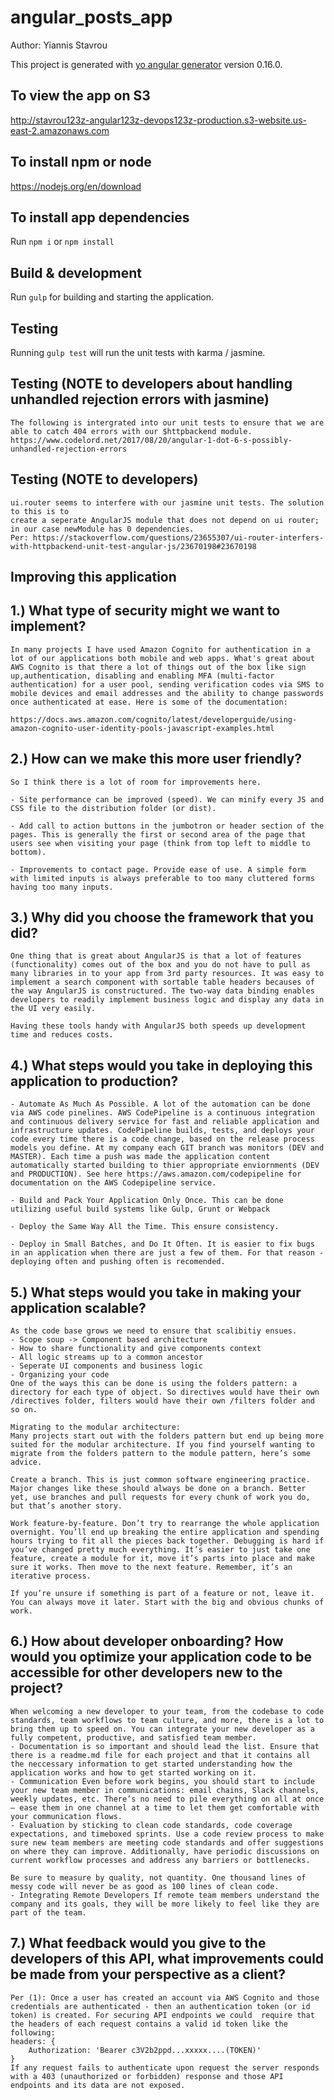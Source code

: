 # angular_posts_app
Author: Yiannis Stavrou

This project is generated with [yo angular generator](https://github.com/yeoman/generator-angular)
version 0.16.0.

## To view the app on S3
http://stavrou123z-angular123z-devops123z-production.s3-website.us-east-2.amazonaws.com

## To install npm or node

https://nodejs.org/en/download

## To install app dependencies 

Run `npm i` or `npm install`

## Build & development

Run `gulp` for building and starting the application.

## Testing

Running `gulp test` will run the unit tests with karma / jasmine.

## Testing (NOTE to developers about handling unhandled rejection errors with jasmine)
    The following is intergrated into our unit tests to ensure that we are able to catch 404 errors with our $httpbackend module.
    https://www.codelord.net/2017/08/20/angular-1-dot-6-s-possibly-unhandled-rejection-errors 

## Testing (NOTE to developers)
    ui.router seems to interfere with our jasmine unit tests. The solution to this is to
    create a seperate AngularJS module that does not depend on ui router; in our case newModule has 0 dependencies.
    Per: https://stackoverflow.com/questions/23655307/ui-router-interfers-with-httpbackend-unit-test-angular-js/23670198#23670198

## Improving this application
## 1.) What type of security might we want to implement?
    In many projects I have used Amazon Cognito for authentication in a lot of our applications both mobile and web apps. What's great about AWS Cognito is that there a lot of things out of the box like sign up,authentication, disabling and enabling MFA (multi-factor authentication) for a user pool, sending verification codes via SMS to mobile devices and email addresses and the ability to change passwords once authenticated at ease. Here is some of the documentation:

    https://docs.aws.amazon.com/cognito/latest/developerguide/using-amazon-cognito-user-identity-pools-javascript-examples.html

## 2.) How can we make this more user friendly?
    So I think there is a lot of room for improvements here.

    - Site performance can be improved (speed). We can minify every JS and CSS file to the distribution folder (or dist).

    - Add call to action buttons in the jumbotron or header section of the pages. This is generally the first or second area of the page that users see when visiting your page (think from top left to middle to bottom).

    - Improvements to contact page. Provide ease of use. A simple form with limited inputs is always preferable to too many cluttered forms having too many inputs.

## 3.) Why did you choose the framework that you did?
    One thing that is great about AngularJS is that a lot of features (functionality) comes out of the box and you do not have to pull as many libraries in to your app from 3rd party resources. It was easy to implement a search component with sortable table headers becauses of the way AngularJS is constructured. The two-way data binding enables developers to readily implement business logic and display any data in the UI very easily.

    Having these tools handy with AngularJS both speeds up development time and reduces costs.

## 4.) What steps would you take in deploying this application to production?
    - Automate As Much As Possible. A lot of the automation can be done via AWS code pinelines. AWS CodePipeline is a continuous integration and continuous delivery service for fast and reliable application and infrastructure updates. CodePipeline builds, tests, and deploys your code every time there is a code change, based on the release process models you define. At my company each GIT branch was monitors (DEV and MASTER). Each time a push was made the application content automatically started building to thier appropriate enviornments (DEV and PRODUCTION). See here https://aws.amazon.com/codepipeline for documentation on the AWS Codepipeline service.

    - Build and Pack Your Application Only Once. This can be done utilizing useful build systems like Gulp, Grunt or Webpack

    - Deploy the Same Way All the Time. This ensure consistency.

    - Deploy in Small Batches, and Do It Often. It is easier to fix bugs in an application when there are just a few of them. For that reason - deploying often and pushing often is recomended.


## 5.) What steps would you take in making your application scalable?
    As the code base grows we need to ensure that scalibitiy ensues.
    - Scope soup -> Component based architecture
    - How to share functionality and give components context
    - All logic streams up to a common ancestor
    - Seperate UI components and business logic
    - Organizing your code
    One of the ways this can be done is using the folders pattern: a directory for each type of object. So directives would have their own /directives folder, filters would have their own /filters folder and so on.

    Migrating to the modular architecture:
    Many projects start out with the folders pattern but end up being more suited for the modular architecture. If you find yourself wanting to migrate from the folders pattern to the module pattern, here’s some advice.

    Create a branch. This is just common software engineering practice. Major changes like these should always be done on a branch. Better yet, use branches and pull requests for every chunk of work you do, but that’s another story.
    
    Work feature-by-feature. Don’t try to rearrange the whole application overnight. You’ll end up breaking the entire application and spending hours trying to fit all the pieces back together. Debugging is hard if you’ve changed pretty much everything. It’s easier to just take one feature, create a module for it, move it’s parts into place and make sure it works. Then move to the next feature. Remember, it’s an iterative process.
    
    If you’re unsure if something is part of a feature or not, leave it. You can always move it later. Start with the big and obvious chunks of work.

## 6.) How about developer onboarding? How would you optimize your application code to be accessible for other developers new to the project?
    When welcoming a new developer to your team, from the codebase to code standards, team workflows to team culture, and more, there is a lot to bring them up to speed on. You can integrate your new developer as a fully competent, productive, and satisfied team member.
    - Documentation is so important and should lead the list. Ensure that there is a readme.md file for each project and that it contains all the neccessary information to get started understanding how the application works and how to get started working on it.
    - Communication Even before work begins, you should start to include your new team member in communications: email chains, Slack channels, weekly updates, etc. There’s no need to pile everything on all at once — ease them in one channel at a time to let them get comfortable with your communication flows.
    - Evaluation by sticking to clean code standards, code coverage expectations, and timeboxed sprints. Use a code review process to make sure new team members are meeting code standards and offer suggestions on where they can improve. Additionally, have periodic discussions on current workflow processes and address any barriers or bottlenecks.

    Be sure to measure by quality, not quantity. One thousand lines of messy code will never be as good as 100 lines of clean code.
    - Integrating Remote Developers If remote team members understand the company and its goals, they will be more likely to feel like they are part of the team.

## 7.) What feedback would you give to the developers of this API, what improvements could be made from your perspective as a client?
    Per (1): Once a user has created an account via AWS Cognito and those  credentials are authenticated - then an authentication token (or id token) is created. For securing API endpoints we could  require that the headers of each request contains a valid id token like the following:
    headers: {
        Authorization: 'Bearer c3V2b2ppd...xxxxx....(TOKEN)'
    }
    If any request fails to authenticate upon request the server responds with a 403 (unauthorized or forbidden) response and those API endpoints and its data are not exposed.